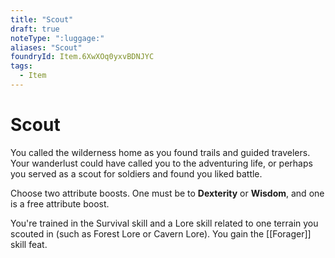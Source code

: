 ```yaml
---
title: "Scout"
draft: true
noteType: ":luggage:"
aliases: "Scout"
foundryId: Item.6XwXOq0yxvBDNJYC
tags:
  - Item
---
```


# Scout

You called the wilderness home as you found trails and guided travelers. Your wanderlust could have called you to the adventuring life, or perhaps you served as a scout for soldiers and found you liked battle.

Choose two attribute boosts. One must be to **Dexterity** or **Wisdom**, and one is a free attribute boost.

You're trained in the Survival skill and a Lore skill related to one terrain you scouted in (such as Forest Lore or Cavern Lore). You gain the [[Forager]] skill feat.
